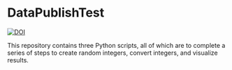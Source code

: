 # DataPublishTest
[![DOI](https://zenodo.org/badge/295092084.svg)](https://zenodo.org/badge/latestdoi/295092084)

This repository contains three Python scripts, all of which are to complete a series of steps to create random integers, convert integers, and visualize results.
